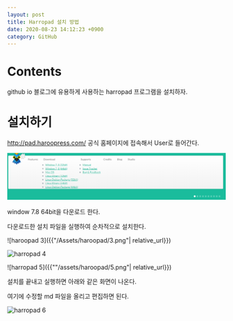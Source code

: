 ```yaml
---
layout: post
title: Harropad 설치 방법
date: 2020-08-23 14:12:23 +0900
category: GitHub
---
```

# Contents
github io 블로그에 유용하게 사용하는 harropad 프로그램을 설치하자.

# 설치하기

http://pad.haroopress.com/
공식 홈페이지에 접속해서 User로 들어간다.

![haroopad 2](../Assets/haroopad/2.png)

window 7.8 64bit을 다운로드 한다.

다운로드한 설치 파일을 실행하여 순차적으로 설치한다.

![haroopad 3]({{"/Assets/haroopad/3.png"| relative_url}})

![harropad 4](https://ybhkorea.github.com/Assets/haroopad/4.png)

![harropad 5]({{""/assets/haroopad/5.png"| relative_url}})

설치를 끝내고 실행하면 아래와 같은 화면이 나온다.

여기에 수정할 md 파일을 올리고 편집하면 된다.

![harropad 6](https://ybhkorea.github.com/assets/haroopad/6.png)
